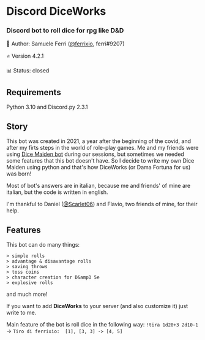 # Discord DiceWorks
###  Discord bot to roll dice for rpg like D&amp;D

:dragon: Author: Samuele Ferri ([@ferrixio](https://github.com/ferrixio), ferri#9207)

:star: Version 4.2.1

:bar_chart: Status: closed

## Requirements

Python 3.10 and Discord.py 2.3.1

## Story

This bot was created in 2021, a year after the beginning of the covid, and after my firts steps in the world of role-play games. Me and my friends were using [Dice Maiden bot](https://alternative.me/discord/bots/dice-maiden) during our sessions, but sometimes we needed some features that this bot doesn't have.
So I decide to write my own Dice Maiden using python and that's how DiceWorks (or Dama Fortuna for us) was born!

Most of bot's answers are in italian, because me and friends' of mine are italian, but the code is written in english.

I'm thankful to Daniel ([@Scarlet06](https://github.com/Scarlet06)) and Flavio, two friends of mine, for their help.

## Features

This bot can do many things:

    > simple rolls
    > advantage & disavantage rolls
    > saving throws
    > toss coins
    > character creation for D&ampD 5e
    > explosive rolls
    
and much more!

If you want to add **DiceWorks** to your server (and also customize it) just write to me.

Main feature of the bot is roll dice in the following way: `!tira 1d20+3 2d10-1` -> `Tiro di ferrixio:  [1], [3, 3] -> [4, 5]`
